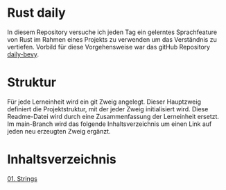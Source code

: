 # Rust daily

In diesem Repository versuche ich jeden Tag ein gelerntes Sprachfeature von Rust im Rahmen eines Projekts zu verwenden
um das Verständnis zu vertiefen. Vorbild für diese Vorgehensweise war das gitHub Repository 
[daily-bevy](https://github.com/awwsmm/daily-bevy).

# Struktur

Für jede Lerneinheit wird ein git Zweig angelegt. Dieser Hauptzweig definiert die Projektstruktur, mit der jeder 
Zweig initialisiert wird. Diese Readme-Datei wird durch eine Zusammenfassung der Lerneinheit ersetzt. Im main-Branch 
wird das folgende Inhaltsverzeichnis um einen Link auf jeden neu erzeugten Zweig ergänzt.

# Inhaltsverzeichnis

[01. Strings](https://github.com/barsuhn/rust-daily/tree/strings)
